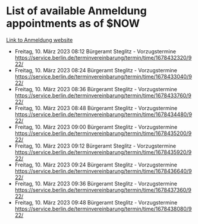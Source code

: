 # List of available Anmeldung appointments as of $NOW
[Link to Anmeldung website](https://service.berlin.de/terminvereinbarung/termin/tag.php?termin=1&anliegen[]=120686&dienstleisterlist=122210,122217,327316,122219,327312,122227,327314,122231,327346,122243,327348,122254,122252,329742,122260,329745,122262,329748,122271,327278,122273,327274,122277,327276,330436,122280,327294,122282,327290,122284,327292,122291,327270,122285,327266,122286,327264,122296,327268,150230,329760,122297,327286,122294,327284,122312,329763,122314,329775,122304,327330,122311,327334,122309,327332,317869,122281,327352,122279,329772,122283,122276,327324,122274,327326,122267,329766,122246,327318,122251,327320,122257,327322,122208,327298,122226,327300&herkunft=http%3A%2F%2Fservice.berlin.de%2Fdienstleistung%2F120686%2F)
- Freitag, 10. März 2023 08:12 Bürgeramt Steglitz - Vorzugstermine https://service.berlin.de/terminvereinbarung/termin/time/1678432320/922/
- Freitag, 10. März 2023 08:24 Bürgeramt Steglitz - Vorzugstermine https://service.berlin.de/terminvereinbarung/termin/time/1678433040/922/
- Freitag, 10. März 2023 08:36 Bürgeramt Steglitz - Vorzugstermine https://service.berlin.de/terminvereinbarung/termin/time/1678433760/922/
- Freitag, 10. März 2023 08:48 Bürgeramt Steglitz - Vorzugstermine https://service.berlin.de/terminvereinbarung/termin/time/1678434480/922/
- Freitag, 10. März 2023 09:00 Bürgeramt Steglitz - Vorzugstermine https://service.berlin.de/terminvereinbarung/termin/time/1678435200/922/
- Freitag, 10. März 2023 09:12 Bürgeramt Steglitz - Vorzugstermine https://service.berlin.de/terminvereinbarung/termin/time/1678435920/922/
- Freitag, 10. März 2023 09:24 Bürgeramt Steglitz - Vorzugstermine https://service.berlin.de/terminvereinbarung/termin/time/1678436640/922/
- Freitag, 10. März 2023 09:36 Bürgeramt Steglitz - Vorzugstermine https://service.berlin.de/terminvereinbarung/termin/time/1678437360/922/
- Freitag, 10. März 2023 09:48 Bürgeramt Steglitz - Vorzugstermine https://service.berlin.de/terminvereinbarung/termin/time/1678438080/922/

